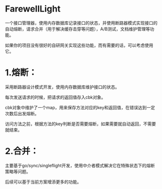 # FarewellLight
一个接口管理器，使用内存数据库记录接口的状态，并使用断路器模式实现接口的自动熔断，请求合并（用于解决缓存击穿等问题），A/B测试，文档维护管理等功能。

如果你的项目没有很好的自研网关实现这些功能，而有需要的话，可以考虑使用它。

# 1.熔断：

采用断路器设计模式开发，使用内存数据库维护接口的状态。

每次发送请求的时候，把请求的返回值存入cbk对象。

cbk对象中维护了一个map，用来保存方法对应的key和返回值，在错误达到一定次数后出发熔断。

访问方法之前，根据方法的key判断是否需要熔断，如果需要就自动返回，不需要就结束。

# 2.合并：

主要基于go/sync/singleflight开发，使用中介者模式解决它在特殊状态下的熔断策略等问题。

后续可以基于当前方案增添更多的功能。
